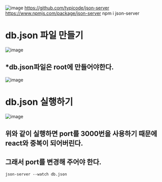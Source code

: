 
![image](https://github.com/slzlxn/react_basic/assets/105650300/92e1346a-e280-4689-9e3b-b172c2325936)
https://github.com/typicode/json-server https://www.npmjs.com/package/json-server
  npm i json-server

# db.json 파일 만들기
![image](https://github.com/slzlxn/react_basic/assets/105650300/f807a4cd-069a-42e9-b41d-94f2f4fad7be)

## *db.json파일은 root에 만들어야한다.
![image](https://github.com/slzlxn/react_basic/assets/105650300/d472902c-2e71-4add-8771-c2fd7c8aa510)


# db.json 실행하기
![image](https://github.com/slzlxn/react_basic/assets/105650300/6c268332-d769-403f-a03b-8b93079e00fb)

## 위와 같이 실행하면 port를 3000번을 사용하기 때문에 react와 중복이 되어버린다.
## 그래서 port를 변경해 주어야 한다.
    json-server --watch db.json
